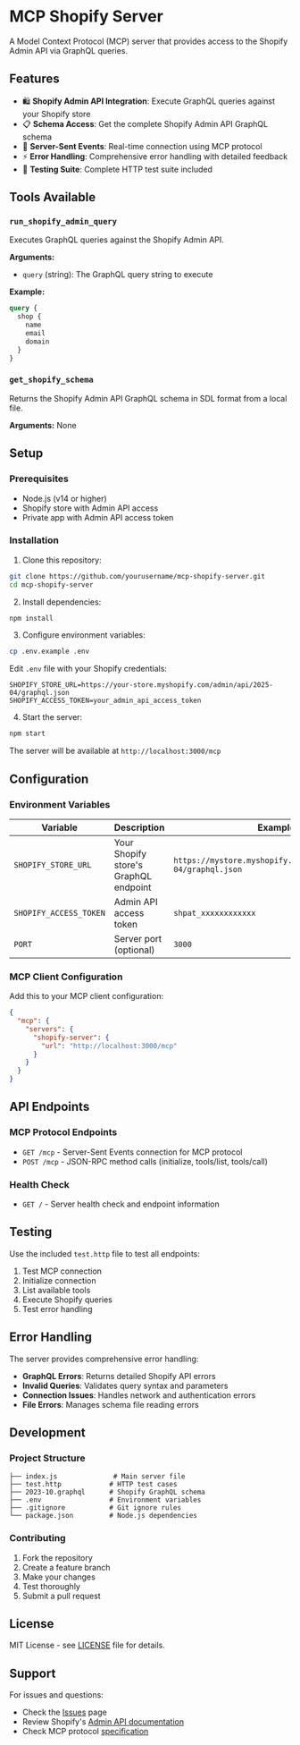 # MCP Shopify Server

A Model Context Protocol (MCP) server that provides access to the Shopify Admin API via GraphQL queries.

## Features

- 🛍️ **Shopify Admin API Integration**: Execute GraphQL queries against your Shopify store
- 📋 **Schema Access**: Get the complete Shopify Admin API GraphQL schema
- 🔄 **Server-Sent Events**: Real-time connection using MCP protocol
- ⚡ **Error Handling**: Comprehensive error handling with detailed feedback
- 🧪 **Testing Suite**: Complete HTTP test suite included

## Tools Available

### `run_shopify_admin_query`
Executes GraphQL queries against the Shopify Admin API.

**Arguments:**
- `query` (string): The GraphQL query string to execute

**Example:**
```graphql
query {
  shop {
    name
    email
    domain
  }
}
```

### `get_shopify_schema`
Returns the Shopify Admin API GraphQL schema in SDL format from a local file.

**Arguments:** None

## Setup

### Prerequisites
- Node.js (v14 or higher)
- Shopify store with Admin API access
- Private app with Admin API access token

### Installation

1. Clone this repository:
```bash
git clone https://github.com/yourusername/mcp-shopify-server.git
cd mcp-shopify-server
```

2. Install dependencies:
```bash
npm install
```

3. Configure environment variables:
```bash
cp .env.example .env
```

Edit `.env` file with your Shopify credentials:
```
SHOPIFY_STORE_URL=https://your-store.myshopify.com/admin/api/2025-04/graphql.json
SHOPIFY_ACCESS_TOKEN=your_admin_api_access_token
```

4. Start the server:
```bash
npm start
```

The server will be available at `http://localhost:3000/mcp`

## Configuration

### Environment Variables

| Variable | Description | Example |
|----------|-------------|---------|
| `SHOPIFY_STORE_URL` | Your Shopify store's GraphQL endpoint | `https://mystore.myshopify.com/admin/api/2025-04/graphql.json` |
| `SHOPIFY_ACCESS_TOKEN` | Admin API access token | `shpat_xxxxxxxxxxxx` |
| `PORT` | Server port (optional) | `3000` |

### MCP Client Configuration

Add this to your MCP client configuration:

```json
{
  "mcp": {
    "servers": {
      "shopify-server": {
        "url": "http://localhost:3000/mcp"
      }
    }
  }
}
```

## API Endpoints

### MCP Protocol Endpoints

- `GET /mcp` - Server-Sent Events connection for MCP protocol
- `POST /mcp` - JSON-RPC method calls (initialize, tools/list, tools/call)

### Health Check

- `GET /` - Server health check and endpoint information

## Testing

Use the included `test.http` file to test all endpoints:

1. Test MCP connection
2. Initialize connection
3. List available tools
4. Execute Shopify queries
5. Test error handling

## Error Handling

The server provides comprehensive error handling:

- **GraphQL Errors**: Returns detailed Shopify API errors
- **Invalid Queries**: Validates query syntax and parameters
- **Connection Issues**: Handles network and authentication errors
- **File Errors**: Manages schema file reading errors

## Development

### Project Structure

```
├── index.js              # Main server file
├── test.http            # HTTP test cases
├── 2023-10.graphql      # Shopify GraphQL schema
├── .env                 # Environment variables
├── .gitignore           # Git ignore rules
└── package.json         # Node.js dependencies
```

### Contributing

1. Fork the repository
2. Create a feature branch
3. Make your changes
4. Test thoroughly
5. Submit a pull request

## License

MIT License - see [LICENSE](LICENSE) file for details.

## Support

For issues and questions:
- Check the [Issues](https://github.com/yourusername/mcp-shopify-server/issues) page
- Review Shopify's [Admin API documentation](https://shopify.dev/api/admin)
- Check MCP protocol [specification](https://modelcontextprotocol.io/)
